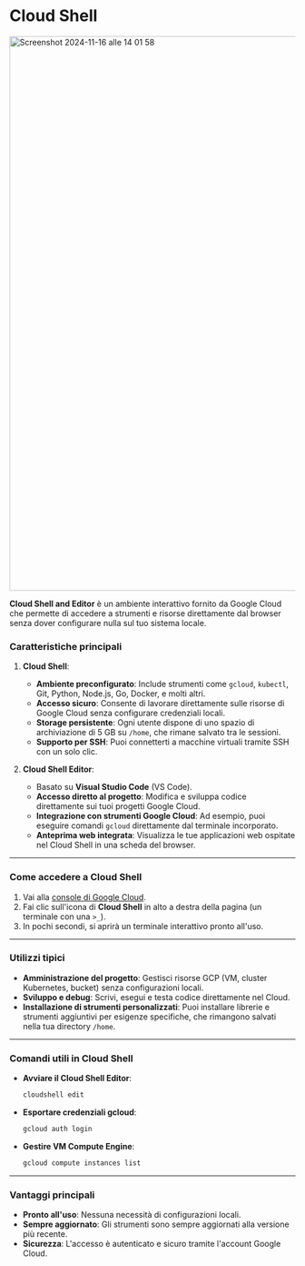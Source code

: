 


# Cloud Shell


<img width="975" alt="Screenshot 2024-11-16 alle 14 01 58" src="https://github.com/user-attachments/assets/78a7c25f-4ef8-4994-814e-99aded921c8b">





**Cloud Shell and Editor** è un ambiente interattivo fornito da Google Cloud che permette di accedere a strumenti e risorse direttamente dal browser senza dover configurare nulla sul tuo sistema locale. 

### **Caratteristiche principali**

1. **Cloud Shell**:
   - **Ambiente preconfigurato**: Include strumenti come `gcloud`, `kubectl`, Git, Python, Node.js, Go, Docker, e molti altri.
   - **Accesso sicuro**: Consente di lavorare direttamente sulle risorse di Google Cloud senza configurare credenziali locali.
   - **Storage persistente**: Ogni utente dispone di uno spazio di archiviazione di 5 GB su `/home`, che rimane salvato tra le sessioni.
   - **Supporto per SSH**: Puoi connetterti a macchine virtuali tramite SSH con un solo clic.

2. **Cloud Shell Editor**:
   - Basato su **Visual Studio Code** (VS Code).
   - **Accesso diretto al progetto**: Modifica e sviluppa codice direttamente sui tuoi progetti Google Cloud.
   - **Integrazione con strumenti Google Cloud**: Ad esempio, puoi eseguire comandi `gcloud` direttamente dal terminale incorporato.
   - **Anteprima web integrata**: Visualizza le tue applicazioni web ospitate nel Cloud Shell in una scheda del browser.

---

### **Come accedere a Cloud Shell**
1. Vai alla [console di Google Cloud](https://console.cloud.google.com).
2. Fai clic sull'icona di **Cloud Shell** in alto a destra della pagina (un terminale con una `>_`).
3. In pochi secondi, si aprirà un terminale interattivo pronto all'uso.

---

### **Utilizzi tipici**
- **Amministrazione del progetto**: Gestisci risorse GCP (VM, cluster Kubernetes, bucket) senza configurazioni locali.
- **Sviluppo e debug**: Scrivi, esegui e testa codice direttamente nel Cloud.
- **Installazione di strumenti personalizzati**: Puoi installare librerie e strumenti aggiuntivi per esigenze specifiche, che rimangono salvati nella tua directory `/home`.

---

### **Comandi utili in Cloud Shell**
- **Avviare il Cloud Shell Editor**:
  ```bash
  cloudshell edit
  ```
- **Esportare credenziali gcloud**:
  ```bash
  gcloud auth login
  ```
- **Gestire VM Compute Engine**:
  ```bash
  gcloud compute instances list
  ```

---

### **Vantaggi principali**
- **Pronto all'uso**: Nessuna necessità di configurazioni locali.
- **Sempre aggiornato**: Gli strumenti sono sempre aggiornati alla versione più recente.
- **Sicurezza**: L'accesso è autenticato e sicuro tramite l'account Google Cloud.





